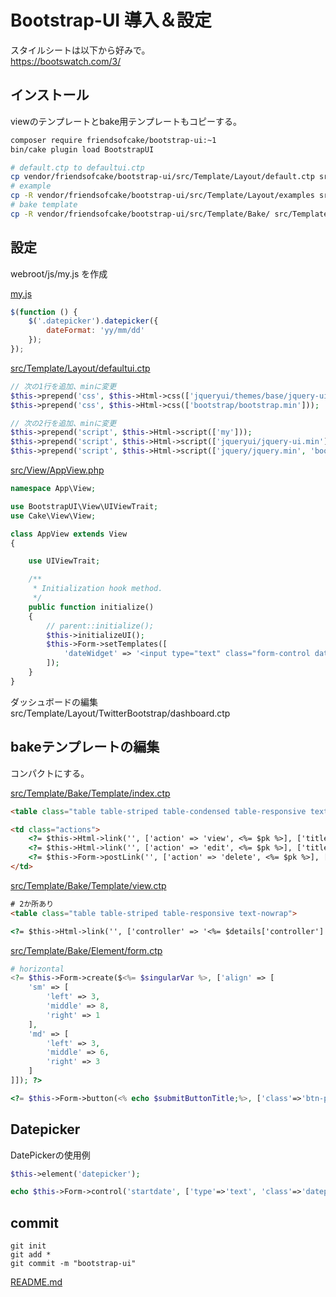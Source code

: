 # Bootstrap-UI 導入＆設定

スタイルシートは以下から好みで。  
https://bootswatch.com/3/

## インストール

viewのテンプレートとbake用テンプレートもコピーする。
```bash
composer require friendsofcake/bootstrap-ui:~1
bin/cake plugin load BootstrapUI

# default.ctp to defaultui.ctp
cp vendor/friendsofcake/bootstrap-ui/src/Template/Layout/default.ctp src/Template/Layout/defaultui.ctp
# example
cp -R vendor/friendsofcake/bootstrap-ui/src/Template/Layout/examples src/Template/Layout/TwitterBootstrap
# bake template
cp -R vendor/friendsofcake/bootstrap-ui/src/Template/Bake/ src/Template/
```

## 設定

webroot/js/my.js を作成

[my.js](../webroot/js/my.js)

```js
$(function () {
    $('.datepicker').datepicker({
        dateFormat: 'yy/mm/dd'
    });
});
```

[src/Template/Layout/defaultui.ctp](../src/Template/Layout/defaultui.ctp)
```php
// 次の1行を追加、minに変更
$this->prepend('css', $this->Html->css(['jqueryui/themes/base/jquery-ui.min']));
$this->prepend('css', $this->Html->css(['bootstrap/bootstrap.min']));

// 次の2行を追加、minに変更
$this->prepend('script', $this->Html->script(['my']));
$this->prepend('script', $this->Html->script(['jqueryui/jquery-ui.min']));
$this->prepend('script', $this->Html->script(['jquery/jquery.min', 'bootstrap/bootstrap.min']));
```


[src/View/AppView.php](../src/View/AppView.php)
```php
namespace App\View;

use BootstrapUI\View\UIViewTrait;
use Cake\View\View;

class AppView extends View
{

    use UIViewTrait;

    /**
     * Initialization hook method.
     */
    public function initialize()
    {
        // parent::initialize();
        $this->initializeUI();
        $this->Form->setTemplates([
            'dateWidget' => '<input type="text" class="form-control datepicker" name="{{name}}" {{attrs}} /><span class="input-group-addon"><span class="glyphicon glyphicon-calendar"></span></span>'
        ]);
    }
}
```

ダッシュボードの編集  
src/Template/Layout/TwitterBootstrap/dashboard.ctp

## bakeテンプレートの編集
コンパクトにする。

[src/Template/Bake/Template/index.ctp](../src/Template/Bake/Template/index.ctp)
```html
<table class="table table-striped table-condensed table-responsive text-nowrap" cellpadding="0" cellspacing="0">

<td class="actions">
    <?= $this->Html->link('', ['action' => 'view', <%= $pk %>], ['title' => __('View'), 'class' => 'btn btn-default btn-xs glyphicon glyphicon-eye-open']) ?>
    <?= $this->Html->link('', ['action' => 'edit', <%= $pk %>], ['title' => __('Edit'), 'class' => 'btn btn-default btn-xs glyphicon glyphicon-pencil']) ?>
    <?= $this->Form->postLink('', ['action' => 'delete', <%= $pk %>], ['confirm' => __('Are you sure you want to delete # {0}?', <%= $pk %>), 'title' => __('Delete'), 'class' => 'btn btn-default btn-xs glyphicon glyphicon-trash']) ?>
</td>
```
[src/Template/Bake/Template/view.ctp](../src/Template/Bake/Template/view.ctp)
```html
# 2か所あり
<table class="table table-striped table-responsive text-nowrap">

<?= $this->Html->link('', ['controller' => '<%= $details['controller'] %>', 'action' => 'view', <%= $otherPk %>], ['title' => __('View'), 'class' => 'btn btn-default btn-xs glyphicon glyphicon-eye-open']) ?>
```

[src/Template/Bake/Element/form.ctp](../src/Template/Bake/Element/form.ctp)
```php
# horizontal
<?= $this->Form->create($<%= $singularVar %>, ['align' => [
    'sm' => [
        'left' => 3,
        'middle' => 8,
        'right' => 1
    ],
    'md' => [
        'left' => 3,
        'middle' => 6,
        'right' => 3
    ]
]]); ?>

<?= $this->Form->button(<% echo $submitButtonTitle;%>, ['class'=>'btn-primary']); ?>
```

## Datepicker

DatePickerの使用例
```php
$this->element('datepicker');

echo $this->Form->control('startdate', ['type'=>'text', 'class'=>'datepicker']);
```

## commit
```
git init
git add *
git commit -m "bootstrap-ui"
```

[README.md](../README.md)
